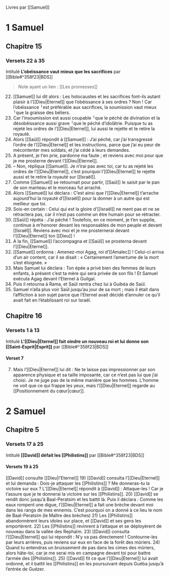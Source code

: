 Livres par [[Samuel]]
# 1 Samuel
## Chapitre 15
### Versets 22 à 35
Intitulé **L’obéissance vaut mieux que les sacrifices** par [[Bible#^358f23|BDS]]
> Note ayant un lien : [[Les promesses]]

22) [[Samuel]] lui dit alors :
    Les holocaustes et les sacrifices
    font-ils autant plaisir à l’[[Dieu|Eternel]]
    que l’obéissance à ses ordres ?
    Non ! Car l’obéissance ╵est préférable aux sacrifices,
    la soumission vaut mieux ╵que la graisse des béliers.
23) Car l’insoumission est aussi coupable ╵que le péché de divination
    et la désobéissance aussi grave ╵que le péché d’idolâtrie.
    Puisque tu as rejeté les ordres de
    l’[[Dieu|Eternel]],
    lui aussi te rejette et te retire la
    royauté.
24) Alors [[Saül]] répondit à [[Samuel]] : J’ai péché, car j’ai transgressé l’ordre de l’[[Dieu|Eternel]] et tes instructions, parce que j’ai eu peur de mécontenter mes soldats, et j’ai cédé à leurs demandes.
25) A présent, je t’en prie, pardonne ma faute ; et reviens avec moi pour que je me prosterne devant l’[[Dieu|Eternel]].
26) – Non, répliqua [[Samuel]]. Je n’irai pas avec toi, car tu as rejeté les ordres de l’[[Dieu|Eternel]], c’est pourquoi l’[[Dieu|Eternel]] te rejette aussi et te retire la royauté sur [[Israël]].
27) Comme [[Samuel]] se retournait pour partir, [[Saül]] le saisit par le pan de son manteau et le morceau fut arraché.
28) Alors [[Samuel]] lui déclara : C’est ainsi que l’[[Dieu|Eternel]] t’arrache aujourd’hui la royauté d’[[Israël]] pour la donner à un autre qui est meilleur que toi.
29) Sois-en certain : Celui qui est la gloire d’[[Israël]] ne ment pas et ne se rétractera pas, car il n’est pas comme un être humain pour se rétracter.
30) [[Saül]] répéta : J’ai péché ! Toutefois, en ce moment, je t’en supplie, continue à m’honorer devant les responsables de mon peuple et devant [[Israël]]. Reviens avec moi et je me prosternerai devant l’[[Dieu|Eternel]] ton [[Dieu]] !
31) A la fin, [[Samuel]] l’accompagna et [[Saül]] se prosterna devant l’[[Dieu|Eternel]].
32) [[Samuel]] ordonna : Amenez-moi Agag, roi d’[[Amalec]] !
    Celui-ci arriva d’un air content, car il se disait : « Certainement l’amertume de la mort s’est éloignée. »
33) Mais Samuel lui déclara : Ton épée a privé bien des femmes de leurs enfants, à présent c’est ta mère qui sera privée de son fils !
    Et Samuel exécuta Agag devant l’Eternel à Guilgal.
34) Puis il retourna à Rama, et Saül rentra chez lui à Guibéa de Saül.
35) Samuel n’alla plus voir Saül jusqu’au jour de sa mort ; mais il était dans l’affliction à son sujet parce que l’Eternel avait décidé d’annuler ce qu’il avait fait en l’établissant roi sur Israël.
## Chapitre 16
### Versets 1 à 13
Intitulé **L'[[Dieu|Eternel]] fait oindre un nouveau roi et lui donne son [[Saint-Esprit|Esprit]]** par [[Bible#^358f23|BDS]]
#### Verset 7
7) Mais l’[[Dieu|Eternel]] lui dit : Ne te laisse pas impressionner par son apparence physique et sa taille imposante, car ce n’est pas lui que j’ai choisi. Je ne juge pas de la même manière que les hommes. L’homme ne voit que ce qui frappe les yeux, mais l’[[Dieu|Eternel]] regarde au [[Positionnement du cœur|cœur]].
# 2 Samuel
## Chapitre 5
### Versets 17 à 25
Intitulé **[[David]] défait les [[Philistins]]** par [[Bible#^358f23|BDS]]
#### Versets 19 à 25
[[David]] consulte [[Dieu|l'Eternel]]
19) [[David]] consulta l’[[Dieu|Eternel]] et lui demanda : Dois-je attaquer les [[Philistins]] ? Me donneras-tu la victoire sur eux ?
    L’[[Dieu|Eternel]] répondit à [[David]] : Attaque-les ! Car je t’assure que je te donnerai la victoire sur les [[Philistins]].
20) [[David]] se rendit donc jusqu’à Baal-Peratsim et les battit là. Puis il déclara : Comme les eaux rompent une digue, l’[[Dieu|Eternel]] a fait une brèche devant moi dans les rangs de mes ennemis.
    C’est pourquoi on a donné à ce lieu le nom de Baal-Peratsim (le Maître des brèches)
21) Les [[Philistins]] abandonnèrent leurs idoles sur place, et [[David]] et ses gens les emportèrent.
22) Les [[Philistins]] revinrent à l’attaque et se déployèrent de nouveau dans la vallée des Rephaïm.
23) [[David]] consulta l’[[Dieu|Eternel]] qui lui répondit : N’y va pas directement ! Contourne-les par leurs arrières, puis reviens sur eux en face de la forêt des mûriers.
24) Quand tu entendras un bruissement de pas dans les cimes des mûriers, alors hâte-toi, car je me serai mis en campagne devant toi pour battre l’armée des [[Philistins]].
25) [[David]] fit ce que l’[[Dieu|Eternel]] lui avait ordonné, et il battit les [[Philistins]] en les poursuivant depuis Guéba jusqu’à l’entrée de Guézer.